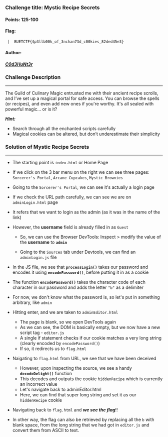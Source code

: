 ### Challenge title: Mystic Recipe Secrets

#### Points: 125-100

#### Flag:

```
 |  BUETCTF{$p3llb00k_of_3nchan73d_c00kies_82ded45e3}
```

#### Author: 
##### [C0d3HuNt3r](https://github.com/Shehabul-Islam-Sawraz)

### Challenge Description

---

The Guild of Culinary Magic entrusted me with their ancient recipe scrolls, and I’ve set up a magical portal for safe access. You can browse the spells (or recipes), and even add new ones if you're worthy. It's all sealed with powerful magic... or is it?

***Hint:*** 
- Search through all the enchanted scripts carefully
- Magical cookies can be altered, but don’t underestimate their simplicity

### Solution of Mystic Recipe Secrets

---

- The starting point is `index.html` or Home Page
  
- If we click on the 3 bar menu on the right we can see three pages: `Sorcerer's Portal`, `Arcane Cupcakes`, `Mystic Brownies`

- Going to the `Sorcerer's Portal`, we can see it's actually a login page
  
- If we check the URL path carefully, we can see we are on `adminLogin.html` page
 
- It refers that we want to login as the admin (as it was in the name of the link)
  
- However, the **username** field is already filled in as `Guest`
  
  - So, we can use the Browser DevTools: Inspect > modify the value of the **username** to **`admin`**
 
  - Going to the `Sources` tab under Devtools, we can find an `adminLogin.js` file
 
- In the JS file, we see that **`processLogin()`** takes our password and encodes it using **`encodePassword()`**, before putting it in as a cookie
 
- The function **`encodePassword()`** takes the character code of each character in our password and adds the letter `"b"` as a delimiter
 
- For now, we don't know what the password is, so let's put in something arbitrary, like `admin`
 
- Hitting enter, and we are taken to `adminEditor.html`
    - The page is blank, so we open DevTools again
    - As we can see, the DOM is basically empty, but we now have a new script tag - `editor.js` 
    - A single if statement checks if our cookie matches a very long string (clearly encoded by `encodePassword()`)
    - If so, it redirects us to `flag.html` 

- Naigating to `flag.html` from URL, we see that we have been deceived
    - However, upon inspecting the source, we see a handy  **`decodeDelight()`** function
    - This decodes and outputs the cookie `hiddenRecipe` which is currently an incorrect value  
    - Let's navigate back to adminEditor.html
    - Here, we can find that super long string and set it as our `hiddenRecipe` cookie
- Navigating back to `flag.html` and ***we see the flag***!!
- In other way, the flag can also be retrieved by replacing all the `b` with blank space, from the long string that we had got in `editor.js` and convert them from ASCII to text.
